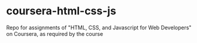 # coursera-html-css-js
Repo for assignments of "HTML, CSS, and Javascript for Web Developers" on Coursera, as required by the course

